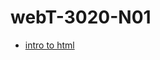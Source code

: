 # webT-3020-N01
<ul>
  <li><a href="webT-3020-N01/indexx.html" target="_blank">intro to html</a></li>
</ul>
